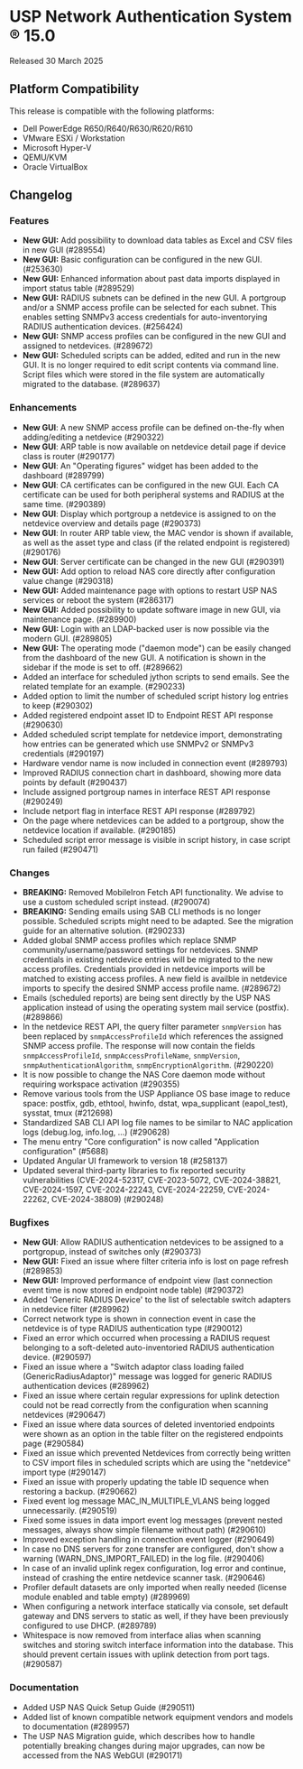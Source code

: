 # USP Network Authentication System &reg; 15.0

Released 30 March 2025

## Platform Compatibility

This release is compatible with the following platforms:

* Dell PowerEdge R650/R640/R630/R620/R610
* VMware ESXi / Workstation
* Microsoft Hyper-V
* QEMU/KVM
* Oracle VirtualBox

## Changelog

### Features

* **New GUI:** Add possibility to download data tables as Excel and CSV files in new GUI (#289554)
* **New GUI:** Basic configuration can be configured in the new GUI. (#253630)
* **New GUI:** Enhanced information about past data imports displayed in import status table (#289529)
* **New GUI:** RADIUS subnets can be defined in the new GUI. A portgroup and/or a SNMP access profile can be selected for each subnet. This enables setting SNMPv3 access credentials for auto-inventorying RADIUS authentication devices. (#256424)
* **New GUI:** SNMP access profiles can be configured in the new GUI and assigned to netdevices. (#289672)
* **New GUI:** Scheduled scripts can be added, edited and run in the new GUI. It is no longer required to edit script contents via command line. Script files which were stored in the file system are automatically migrated to the database. (#289637)

### Enhancements

* **New GUI**: A new SNMP access profile can be defined on-the-fly when adding/editing a netdevice (#290322)
* **New GUI**: ARP table is now available on netdevice detail page if device class is router (#290177)
* **New GUI**: An "Operating figures" widget has been added to the dashboard (#289799)
* **New GUI**: CA certificates can be configured in the new GUI. Each CA certificate can be used for both peripheral systems and RADIUS at the same time. (#290389)
* **New GUI**: Display which portgroup a netdevice is assigned to on the netdevice overview and details page (#290373)
* **New GUI**: In router ARP table view, the MAC vendor is shown if available, as well as the asset type and class (if the related endpoint is registered) (#290176)
* **New GUI**: Server certificate can be changed in the new GUI (#290391)
* **New GUI:** Add option to reload NAS core directly after configuration value change (#290318)
* **New GUI:** Added maintenance page with options to restart USP NAS services or reboot the system (#286317)
* **New GUI:** Added possibility to update software image in new GUI, via maintenance page. (#289900)
* **New GUI:** Login with an LDAP-backed user is now possible via the modern GUI. (#289805)
* **New GUI:** The operating mode ("daemon mode") can be easily changed from the dashboard of the new GUI. A notification is shown in the sidebar if the mode is set to off. (#289662)
* Added an interface for scheduled jython scripts to send emails. See the related template for an example. (#290233)
* Added option to limit the number of scheduled script history log entries to keep (#290302)
* Added registered endpoint asset ID to Endpoint REST API response (#290630)
* Added scheduled script template for netdevice import, demonstrating how entries can be generated which use SNMPv2 or SNMPv3 credentials (#290197)
* Hardware vendor name is now included in connection event (#289793)
* Improved RADIUS connection chart in dashboard, showing more data points by default (#290437)
* Include assigned portgroup names in interface REST API response (#290249)
* Include netport flag in interface REST API response (#289792)
* On the page where netdevices can be  added to a portgroup, show the netdevice location if available. (#290185)
* Scheduled script error message is visible in script history, in case script run failed (#290471)

### Changes

* **BREAKING:** Removed MobileIron Fetch API functionality. We advise to use a custom scheduled script instead. (#290074)
* **BREAKING:** Sending emails using SAB CLI methods is no longer possible. Scheduled scripts might need to be adapted. See the migration guide for an alternative solution. (#290233)
* Added global SNMP access profiles which replace SNMP community/username/password settings for netdevices. SNMP credentials in existing netdevice entries will be migrated to the new access profiles. Credentials provided in netdevice imports will be matched to existing access profiles. A new field is availble in netdevice imports to specify the desired SNMP access profile name. (#289672)
* Emails (scheduled reports) are being sent directly by the USP NAS application instead of using the operating system mail service (postfix). (#289866)
* In the netdevice REST API, the query filter parameter  `snmpVersion` has been replaced by `snmpAccessProfileId` which references the assigned SNMP access profile. The response will now contain the fields `snmpAccessProfileId`, `snmpAccessProfileName`, `snmpVersion`, `snmpAuthenticationAlgorithm`, `snmpEncryptionAlgorithm`. (#290220)
* It is now possible to change the NAS Core daemon mode without requiring workspace activation (#290355)
* Remove various tools from the USP Appliance OS base image to reduce space: postfix, gdb, ethtool, hwinfo, dstat, wpa_supplicant (eapol_test), sysstat, tmux (#212698)
* Standardized SAB CLI API log file names to be similar to NAC application logs (debug.log, info.log, ...) (#290628)
* The menu entry "Core configuration" is now called "Application configuration" (#5688)
* Updated Angular UI framework to version 18 (#258137)
* Updated several third-party libraries to fix reported security vulnerabilities (CVE-2024-52317, CVE-2023-5072, CVE-2024-38821, CVE-2024-1597, CVE-2024-22243, CVE-2024-22259, CVE-2024-22262, CVE-2024-38809) (#290248)

### Bugfixes

* **New GUI**: Allow RADIUS authentication netdevices to be assigned to a portgropup, instead of switches only (#290373)
* **New GUI:** Fixed an issue where filter criteria info is lost on page refresh (#289853)
* **New GUI:** Improved performance of endpoint view (last connection event time is now stored in endpoint node table) (#290372)
* Added 'Generic RADIUS Device' to the list of selectable switch adapters in netdevice filter (#289962)
* Correct network type is shown in connection event in case the netdevice is of type RADIUS authentication type (#290012)
* Fixed an error which occurred when processing a RADIUS request belonging to a soft-deleted auto-inventoried RADIUS authentication device. (#290597)
* Fixed an issue where a "Switch adaptor class loading failed (GenericRadiusAdaptor)" message was logged for generic RADIUS authentication devices (#289962)
* Fixed an issue where certain regular expressions for uplink detection could not be read correctly from the configuration when scanning netdevices (#290647)
* Fixed an issue where data sources of deleted inventoried endpoints were shown as an option in the table filter on the registered endpoints page (#290584)
* Fixed an issue which prevented Netdevices from correctly being written to CSV import files in scheduled scripts which are using the "netdevice" import type (#290147)
* Fixed an issue with properly updating the table ID sequence when restoring a backup. (#290662)
* Fixed event log message MAC_IN_MULTIPLE_VLANS being logged unnecessarily. (#290519)
* Fixed some issues in data import event log messages (prevent nested messages, always show simple filename without path) (#290610)
* Improved exception handling in connection event logger (#290649)
* In case no DNS servers for zone transfer are configured, don't show a warning (WARN_DNS_IMPORT_FAILED) in the log file. (#290406)
* In case of an invalid uplink regex configuration, log error and continue, instead of crashing the entire netdevice scanner task. (#290646)
* Profiler default datasets are only imported when really needed (license module enabled and table empty) (#289969)
* When configuring a network interface statically via console, set default gateway and DNS servers to static as well, if they have been previously configured to use DHCP. (#289789)
* Whitespace is now removed from interface alias when scanning switches and storing switch interface information into the database. This should prevent certain issues with uplink detection from port tags. (#290587)

### Documentation

* Added USP NAS Quick Setup Guide (#290511)
* Added list of known compatible network equipment vendors and models to documentation (#289957)
* The USP NAS Migration guide, which describes how to handle potentially breaking changes during major upgrades, can now be accessed from the NAS WebGUI (#290171)


